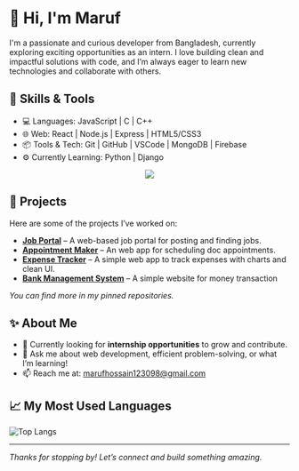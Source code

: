 # 👋 Hi, I'm Maruf

I'm a passionate and curious developer from Bangladesh, currently exploring exciting opportunities as an intern. I love building clean and impactful solutions with code, and I’m always eager to learn new technologies and collaborate with others.

## 🚀 Skills & Tools

- 💻 Languages: JavaScript | C | C++
- 🌐 Web: React | Node.js | Express | HTML5/CSS3
- 📦 Tools & Tech: Git | GitHub | VSCode | MongoDB | Firebase
- ⚙️ Currently Learning: Python | Django

<p align="center">
  <a href="https://skillicons.dev">
    <img src="https://skillicons.dev/icons?i=cpp,js,django,react,nodejs,express,html,tailwindcss,git,github,vscode,mongodb,postgresql,firebase,postman" />
  </a>
</p>


## 📌 Projects

Here are some of the projects I’ve worked on:

- **[Job Portal](https://github.com/Maruf-ult/Job_portal)** – A web-based job portal for posting and finding jobs.
- **[Appointment Maker](https://github.com/Maruf-ult/Appointment_Maker)** – An web app for scheduling doc appointments.
- **[Expense Tracker](https://github.com/Maruf-ult/Expense_Tracker)** – A simple web app to track expenses with charts and clean UI.
- **[Bank Management System](https://github.com/Maruf-ult/Bank_management)** – A simple website for money transaction

_You can find more in my pinned repositories._

## ✨ About Me

- 🔭 Currently looking for **internship opportunities** to grow and contribute.
- 💬 Ask me about web development, efficient problem-solving, or what I’m learning!
- 📫 Reach me at: marufhossain123098@gmail.com

## 📈 My Most Used Languages

![Top Langs](https://github-readme-stats.vercel.app/api/top-langs/?username=Maruf-ult&layout=compact&theme=tokyonight&hide=html,css)

---

_Thanks for stopping by! Let’s connect and build something amazing._
